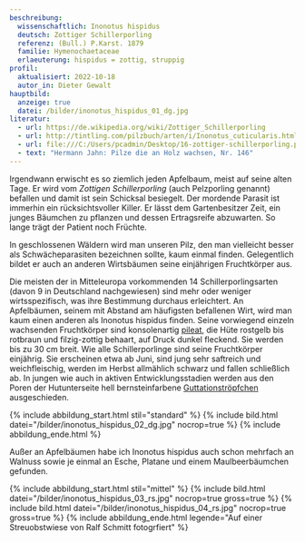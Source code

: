 ```yaml
---
beschreibung:
  wissenschaftlich: Inonotus hispidus
  deutsch: Zottiger Schillerporling
  referenz: (Bull.) P.Karst. 1879
  familie: Hymenochaetaceae
  erlaeuterung: hispidus = zottig, struppig
profil:
  aktualisiert: 2022-10-18
  autor_in: Dieter Gewalt
hauptbild:
  anzeige: true
  datei: /bilder/inonotus_hispidus_01_dg.jpg
literatur:
  - url: https://de.wikipedia.org/wiki/Zottiger_Schillerporling
  - url: http://tintling.com/pilzbuch/arten/i/Inonotus_cuticularis.html
  - url: file:///C:/Users/pcadmin/Desktop/16-zottiger-schillerporling.pdf
  - text: "Hermann Jahn: Pilze die an Holz wachsen, Nr. 146"
---
```

Irgendwann erwischt es so ziemlich jeden Apfelbaum, meist auf seine alten Tage. Er wird vom *Zottigen Schillerporling* (auch Pelzporling genannt) befallen und damit ist sein Schicksal besiegelt. Der mordende Parasit ist immerhin ein rücksichtsvoller Killer. Er lässt dem Gartenbesitzer Zeit, ein junges Bäumchen zu pflanzen und dessen Ertragsreife abzuwarten. So lange trägt der Patient noch Früchte.

In geschlossenen Wäldern wird man unseren Pilz, den man vielleicht besser als Schwächeparasiten bezeichnen sollte, kaum einmal finden. Gelegentlich bildet er auch an anderen Wirtsbäumen seine einjährigen Fruchtkörper aus. 

Die meisten der in Mitteleuropa vorkommenden 14 Schillerporlingsarten (davon 9 in Deutschland nachgewiesen) sind mehr oder weniger wirtsspezifisch, was ihre Bestimmung durchaus erleichtert. An Apfelbäumen, seinem mit Abstand am häufigsten befallenen Wirt, wird man kaum einen anderen als Inonotus hispidus finden. Seine vorwiegend einzeln wachsenden Fruchtkörper sind konsolenartig [pileat](pileat "Glossar"), die Hüte rostgelb bis rotbraun und filzig-zottig behaart, auf Druck dunkel fleckend. Sie werden bis zu 30 cm breit. Wie alle Schillerporlinge sind seine Fruchtkörper einjährig. Sie erscheinen etwa ab Juni, sind jung sehr saftreich und weichfleischig, werden im Herbst allmählich schwarz und fallen schließlich ab. In jungen wie auch in aktiven Entwicklungsstadien werden aus den Poren der Hutunterseite hell bernsteinfarbene [Guttationströpfchen](Guttation "Glossar") ausgeschieden.

{% include abbildung_start.html stil="standard" %}
{% include bild.html datei="/bilder/inonotus_hispidus_02_dg.jpg" nocrop=true %}
{% include abbildung_ende.html %}

Außer an Apfelbäumen habe ich Inonotus hispidus auch schon mehrfach an Walnuss sowie je einmal an Esche, Platane und einem Maulbeerbäumchen gefunden.

{% include abbildung_start.html stil="mittel" %}
{% include bild.html datei="/bilder/inonotus_hispidus_03_rs.jpg" nocrop=true gross=true %}
{% include bild.html datei="/bilder/inonotus_hispidus_04_rs.jpg" nocrop=true gross=true %}
{% include abbildung_ende.html legende="Auf einer Streuobstwiese von Ralf Schmitt fotogrfiert" %}
